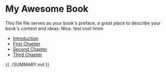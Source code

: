 # My Awesome Book

This file file serves as your book's preface, a great place to describe your book's content and ideas.
Nice. test cool hmm

* [Introduction](README.md)
* [First Chapter](chapter1.md)
* [Second Chapter](second_chapter.md)
* [Third Chapter](javascript/README.md)

{{ ./SUMMARY.md }}

